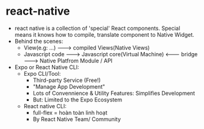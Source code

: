 # react-native
  - react native is a collection of 'special' React components. Special means it knows how to compile, translate component to Native Widget.
  - Behind the scenes: 
    - View(e.g: <View>...</View>) ---> compiled Views(Native Views)
    - Javascript code ---> Javascript core(Virtual Machine) <--- bridge ---> Native Platfrom Module / API
  - Expo or React Native CLI:
    - Expo CLI/Tool:
      - Third-party Service (Free!)
      - "Manage App Development"
      - Lots of Convennience & Utility Features: Simplifies Development
      - But: Limited to the Expo Ecosystem
    - React native CLI:
      - full-flex = hoàn toàn linh hoạt
      - By React Native Team/ Community